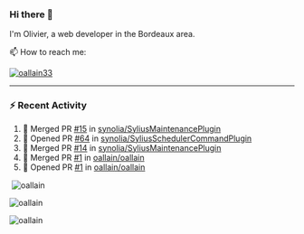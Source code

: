 ### Hi there 👋

I'm Olivier, a web developer in the Bordeaux area.

📫 How to reach me:

<p> <a href="https://twitter.com/oallain33" target="blank"><img src="https://img.shields.io/twitter/follow/oallain33?logo=twitter&style=for-the-badge" alt="oallain33" /></a> </p>

---

### :zap: Recent Activity

<!--START_SECTION:activity-->
1. 🎉 Merged PR [#15](https://github.com/synolia/SyliusMaintenancePlugin/pull/15) in [synolia/SyliusMaintenancePlugin](https://github.com/synolia/SyliusMaintenancePlugin)
2. 💪 Opened PR [#64](https://github.com/synolia/SyliusSchedulerCommandPlugin/pull/64) in [synolia/SyliusSchedulerCommandPlugin](https://github.com/synolia/SyliusSchedulerCommandPlugin)
3. 🎉 Merged PR [#14](https://github.com/synolia/SyliusMaintenancePlugin/pull/14) in [synolia/SyliusMaintenancePlugin](https://github.com/synolia/SyliusMaintenancePlugin)
4. 🎉 Merged PR [#1](https://github.com/oallain/oallain/pull/1) in [oallain/oallain](https://github.com/oallain/oallain)
5. 💪 Opened PR [#1](https://github.com/oallain/oallain/pull/1) in [oallain/oallain](https://github.com/oallain/oallain)
<!--END_SECTION:activity-->

<p>&nbsp;<img align="center" src="https://github-readme-stats.vercel.app/api?username=oallain&show_icons=true&locale=en" alt="oallain" /></p>

<p><img align="center" src="https://github-readme-streak-stats.herokuapp.com/?user=oallain&" alt="oallain" /></p>

<p><img src="https://github-readme-stats.vercel.app/api/top-langs?username=oallain&show_icons=true&locale=en&layout=compact" alt="oallain" /></p>
